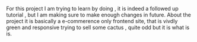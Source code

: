 For this project I am trying to learn by doing , it is indeed a followed up tutorial , but I am making sure to make enough changes in future. 
About the project it is basically a e-commerence only frontend site, that is vivdly green and responsive trying to sell some cactus , quite odd but it is what is is.